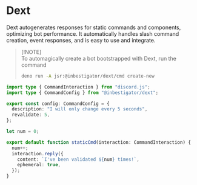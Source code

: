 # Dext

Dext autogenerates responses for static commands and components, optimizing bot
performance. It automatically handles slash command creation, event responses,
and is easy to use and integrate.

> [!NOTE]\
> To automagically create a bot bootstrapped with Dext, run the command
>
> ```bash
> deno run -A jsr:@inbestigator/dext/cmd create-new
> ```

```ts
import type { CommandInteraction } from "discord.js";
import type { CommandConfig } from "@inbestigator/dext";

export const config: CommandConfig = {
  description: "I will only change every 5 seconds",
  revalidate: 5,
};

let num = 0;

export default function staticCmd(interaction: CommandInteraction) {
  num++;
  interaction.reply({
    content: `I've been validated ${num} times!`,
    ephemeral: true,
  });
}
```

